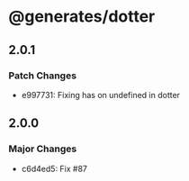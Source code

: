 # @generates/dotter

## 2.0.1

### Patch Changes

- e997731: Fixing has on undefined in dotter

## 2.0.0

### Major Changes

- c6d4ed5: Fix #87
